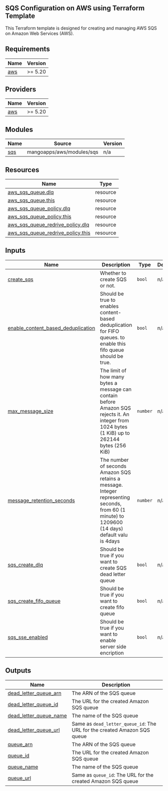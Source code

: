 <!-- BEGIN_TF_DOCS -->
## SQS Configuration on AWS using Terraform Template

This Terraform template is designed for creating and managing AWS SQS on Amazon Web Services (AWS).


## Requirements

| Name | Version |
|------|---------|
| <a name="requirement_aws"></a> [aws](#requirement\_aws) | >= 5.20 |

## Providers

| Name | Version |
|------|---------|
| <a name="provider_aws"></a> [aws](#provider\_aws) | >= 5.20 |


## Modules

| Name | Source | Version |
|------|--------|---------|
| <a name="module_sqs"></a> [sqs](#module\_sqs) | mangoapps/aws/modules/sqs | n/a |

## Resources

| Name | Type |
|------|------|
| [aws_sqs_queue.dlq](https://registry.terraform.io/providers/hashicorp/aws/latest/docs/resources/sqs_queue) | resource |
| [aws_sqs_queue.this](https://registry.terraform.io/providers/hashicorp/aws/latest/docs/resources/sqs_queue) | resource |
| [aws_sqs_queue_policy.dlq](https://registry.terraform.io/providers/hashicorp/aws/latest/docs/resources/sqs_queue_policy) | resource |
| [aws_sqs_queue_policy.this](https://registry.terraform.io/providers/hashicorp/aws/latest/docs/resources/sqs_queue_policy) | resource |
| [aws_sqs_queue_redrive_policy.dlq](https://registry.terraform.io/providers/hashicorp/aws/latest/docs/resources/sqs_queue_redrive_policy) | resource |
| [aws_sqs_queue_redrive_policy.this](https://registry.terraform.io/providers/hashicorp/aws/latest/docs/resources/sqs_queue_redrive_policy) | resource |

## Inputs

| Name | Description | Type | Default | Required |
|------|-------------|------|---------|:--------:|
| <a name="input_create_sqs"></a> [create\_sqs](#input\_create\_sqs) | Whether to create SQS or not. | `bool` | n/a | yes |
| <a name="input_enable_content_based_deduplication"></a> [enable\_content\_based\_deduplication](#input\_enable\_content\_based\_deduplication) | Should be true to enables content-based deduplication for FIFO queues. to enable this fifo queue should be true. | `bool` | n/a | yes |
| <a name="input_max_message_size"></a> [max\_message\_size](#input\_max\_message\_size) | The limit of how many bytes a message can contain before Amazon SQS rejects it. An integer from 1024 bytes (1 KiB) up to 262144 bytes (256 KiB) | `number` | n/a | yes |
| <a name="input_message_retention_seconds"></a> [message\_retention\_seconds](#input\_message\_retention\_seconds) | The number of seconds Amazon SQS retains a message. Integer representing seconds, from 60 (1 minute) to 1209600 (14 days) default valu is 4days | `number` | n/a | yes |
| <a name="input_sqs_create_dlq"></a> [sqs\_create\_dlq](#input\_sqs\_create\_dlq) | Should be true if you want to create SQS dead letter queue | `bool` | n/a | yes |
| <a name="input_sqs_create_fifo_queue"></a> [sqs\_create\_fifo\_queue](#input\_sqs\_create\_fifo\_queue) | Should be true if you want to create fifo queue | `bool` | n/a | yes |
| <a name="input_sqs_sse_enabled"></a> [sqs\_sse\_enabled](#input\_sqs\_sse\_enabled) | Should be true if you want to enable server side encription | `bool` | n/a | yes |

## Outputs

| Name | Description |
|------|-------------|
| <a name="output_dead_letter_queue_arn"></a> [dead\_letter\_queue\_arn](#output\_dead\_letter\_queue\_arn) | The ARN of the SQS queue |
| <a name="output_dead_letter_queue_id"></a> [dead\_letter\_queue\_id](#output\_dead\_letter\_queue\_id) | The URL for the created Amazon SQS queue |
| <a name="output_dead_letter_queue_name"></a> [dead\_letter\_queue\_name](#output\_dead\_letter\_queue\_name) | The name of the SQS queue |
| <a name="output_dead_letter_queue_url"></a> [dead\_letter\_queue\_url](#output\_dead\_letter\_queue\_url) | Same as `dead_letter_queue_id`: The URL for the created Amazon SQS queue |
| <a name="output_queue_arn"></a> [queue\_arn](#output\_queue\_arn) | The ARN of the SQS queue |
| <a name="output_queue_id"></a> [queue\_id](#output\_queue\_id) | The URL for the created Amazon SQS queue |
| <a name="output_queue_name"></a> [queue\_name](#output\_queue\_name) | The name of the SQS queue |
| <a name="output_queue_url"></a> [queue\_url](#output\_queue\_url) | Same as `queue_id`: The URL for the created Amazon SQS queue |
<!-- END_TF_DOCS -->
